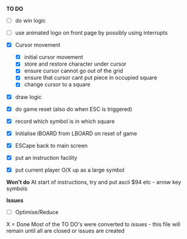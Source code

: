 **TO DO**
- [ ] do win logic
- [ ] use animated logo on front page by possibly using interrupts


- [X] Cursor movement
    - [X] initial cursor movement
    - [X] store and restore character under cursor 
    - [X] ensure cursor cannot go out of the grid
    - [X] ensure that cursor cant put piece in occupied square
    - [X] change cursor to a square
- [X] draw  logic
- [X] do game reset (also do when ESC is triggered)
- [X] record which symbol is in which square
- [X] Initialise IBOARD from LBOARD on reset of game
- [X] ESCape back to main screen 
- [X] put an instruction facility
- [X] put current player O/X up as a large symbol

**Won't do**
At start of instructions, try and put ascii $94 etc - arrow key symbols

**Issues**
- [ ] Optimise/Reduce

X = Done
Most of the TO DO's were converted to issues - this file will remain until all are closed or issues are created